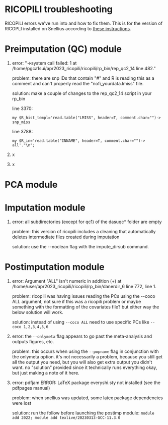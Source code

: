 # RICOPILI troubleshooting
RICOPILI errors we've run into and how to fix them. This is for the version of RICOPLI installed on Snellius according to [these instructions]().

# Preimputation (QC) module

1. error: "->system call failed: 1 at /home/pgca1sui/apr2023_ricopili/ricopili/rp_bin/rep_qc2_14 line 482." 

   problem: there are snp IDs that contain "#" and R is reading this as a comment and can't properly read the "nofi_yourdata.lmiss" file.  

   solution: make a couple of changes to the rep_qc2_14 script in your rp_bin

   line 3370:
   ```
   my $R_hist_templ='read.table("LMISS", header=T, comment.char="")-> snp_miss
   ```
   line 3788:
    ```
   my $R_in='read.table("INNAME", header=T, comment.char="")-> all'."\n";
   ```
3. x
4. x

# PCA module

# Imputation module

1. error: all subdirectories (except for qc1) of the dasuqc* folder are empty

   problem: this version of ricopili includes a cleaning that automatically deletes intermediate files created during imputation 

   solution: use the --noclean flag with the impute_dirsub command.

# Postimputation module

1. error: Argument "ALL" isn't numeric in addition (+) at /home/user/apr2023_ricopili/ricopili/rp_bin/danerdir_6 line 772, <FILE> line 1.

   problem: ricopili was having issues reading the PCs using the --coco ALL argument, not sure if this was a ricopili problem or maybe something with the formatting of the covariates file? but either way the below solution will work.

   solution: instead of using `--coco ALL` need to use specific PCs like `--coco 1,2,3,4,5,6`

2. error: the `--onlymeta` flag appears to go past the meta-analysis and outputs figures, etc.

   problem: this occurs when using the `--popname` flag in conjunction with the onlymeta option. it's not necessarily a problem, because you still get all the output you need, but you will also get extra output you didn't want. no "solution" provided since it technically runs everything okay, but just making a note of it here.

3. error: pdfjam ERROR: LaTeX package everyshi.sty not installed (see the pdfpages manual)

   problem: when snellius was updated, some latex package dependencies were lost

   solution: run the follow before launching the postimp module: `module add 2022; module add texlive/20230313-GCC-11.3.0`



